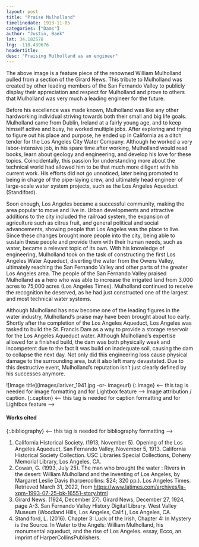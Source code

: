 ```yaml
---
layout: post
title: "Praise Mulholland"
timelinedate: 1913-11-05
categories: ["Dams"]
author: "Justin, Baek"
lat: 34.182578
lng: -118.439676
headertitle: 
desc: "Praising Mulholland as an engineer"
---
```



The above image is a feature piece of the renowned William Mulholland pulled from a section of the Girard News. This tribute to Mulholland was created by other leading members of the San Fernando Valley to publicly display their appreciation and respect for Mulholland and prove to others that Mulholland was very much a leading engineer for the future.


Before his excellence was made known, Mulholland was like any other hardworking individual striving towards both their small and big life goals. Mulholland came from Dublin, Ireland at a fairly young age, and to keep himself active and busy, he worked multiple jobs. After exploring and trying to figure out his place and purpose, he ended up in California as a ditch tender for the Los Angeles City Water Company. Although he worked a very labor-intensive job, in his spare time after working, Mulholland would read books, learn about geology and engineering, and develop his love for these topics. Coincidentally, this passion for understanding more about the technical world had allowed him to be that much more diligent with his current work. His efforts did not go unnoticed, later being promoted to being in charge of the pipe-laying crew, and ultimately head engineer of large-scale water system projects, such as the Los Angeles Aqueduct (Standiford).


Soon enough, Los Angeles became a successful community, making the area popular to move and live in. Urban developments and attractive additions to the city included the railroad system, the expansion of agriculture such as citrus fruit, and general political and social advancements, showing people that Los Angeles was the place to live. Since these changes brought more people into the city, being able to sustain these people and provide them with their human needs, such as water, became a relevant topic of its own. With his knowledge of engineering, Mulholland took on the task of constructing the first Los Angeles Water Aqueduct, diverting the water from the Owens Valley, ultimately reaching the San Fernando Valley and other parts of the greater Los Angeles area. The people of the San Fernando Valley praised Mulholland as a hero who was able to increase the irrigated land from 3,000 acres to 75,000 acres (Los Angeles Times). Mulholland continued to receive the recognition he deserved, as he had just constructed one of the largest and most technical water systems. 


Although Mulholland has now become one of the leading figures in the water industry, Mulholland’s praise may have been brought about too early. Shortly after the completion of the Los Angeles Aqueduct, Los Angeles was tasked to build the St. Francis Dam as a way to provide a storage reservoir for the Los Angeles Aqueduct water. Although Mulholland’s expertise allowed for a finished build, the dam was both physically weak and incompetent due to the fact it was build on inadequate soil, causing the dam to collapse the next day. Not only did this engineering loss cause physical damage to the surrounding area, but it also left many devastated. Due to this destructive event, Mulholland’s reputation isn’t just clearly defined by his successes anymore. 


![Image title](images/lariver_1941.jpg -or- imageurl)
   {:.image} <-- this tag is needed for image formatting and for Lightbox feature -->
Image attribution / caption.
   {:.caption} <-- this tag is needed for caption formatting and for Lightbox feature -->


#### Works cited


{:.bibliography} <-- this tag is needed for bibliography formatting -->
1. California Historical Society. (1913, November 5). Opening of the Los Angeles Aqueduct, San Fernando Valley, November 5, 1913. California Historical Society Collection. USC Libraries Special Collections, Doheny Memorial Library, Los Angeles, CA.
2. Cowan, G. (1993, July 25). The man who brought the water : Rivers in the desert: William Mulholland and the inventing of Los Angeles, by Margaret Leslie Davis (harpercollins: $24; 320 pp.). Los Angeles Times. Retrieved March 31, 2022, from https://www.latimes.com/archives/la-xpm-1993-07-25-bk-16551-story.html
3. Girard News. (1924, December 27). Girard News, December 27, 1924, page A-3. San Fernando Valley History Digital Library. West Valley Museum (Woodland Hills, Los Angeles, Calif.), Los Angeles, CA.
4. Standiford, L. (2016). Chapter 3: Luck of the Irish, Chapter 4: In Mystery is the Source. In Water to the Angels: William Mulholland, his monumental aqueduct, and the rise of Los Angeles. essay, Ecco, an imprint of HarperCollinsPublishers.

